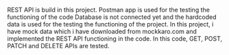 REST API is build in this project.
Postman app is used for the testing the functioning of the code
Database is not connected yet and the hardcoded data is used for the testing the functioning of the project.
In this project, i have mock data which i have downloaded from mockkaro.com and implemented the REST API functioning in the code.
In this code, GET, POST, PATCH and DELETE APIs are tested.
